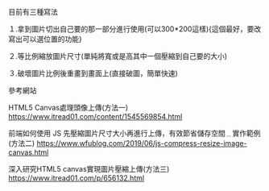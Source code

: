 目前有三種寫法

１.拿到圖片切出自己要的那一部分進行使用(可以300*200這樣){這個最好，要改寫出可以選位置的功能}

２.等比例縮放圖片尺寸(單純將寬或是高其中一個壓縮到自己要的大小)

３.破壞圖片比例後重畫到畫面上(直接破圖，簡單快速)

參考網站

HTML5 Canvas處理頭像上傳(方法一)
https://www.itread01.com/content/1545569854.html

前端如何使用 JS 先壓縮圖片尺寸大小再進行上傳，有效節省儲存空間﹍實作範例(方法二)
https://www.wfublog.com/2019/06/js-compress-resize-image-canvas.html

深入研究HTML5 canvas實現圖片壓縮上傳(方法三)
https://www.itread01.com/p/656132.html